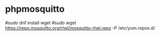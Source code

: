 # phpmosquitto

#sudo dnf install wget
#sudo wget https://repo.mosquitto.org/rhel/mosquitto-rhel.repo -P /etc/yum.repos.d/
